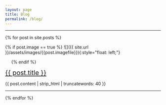 ```yaml
---
layout: page
title: Blog
permalink: /blog/
---
```


---


  {% for post in site.posts %}

{% if post.image == true %}
![]({{ site.url }}/assets/images/{{post.imagefile}}){:style="float: left;"}

&nbsp;&nbsp;&nbsp;&nbsp;
{% endif %}

<a href="{{ post.url }}" style="font-size:1.5em;">{{ post.title }}</a>	


      


      
	

{{ post.content | strip_html | truncatewords: 40 }}
<hr>





  {% endfor %}

